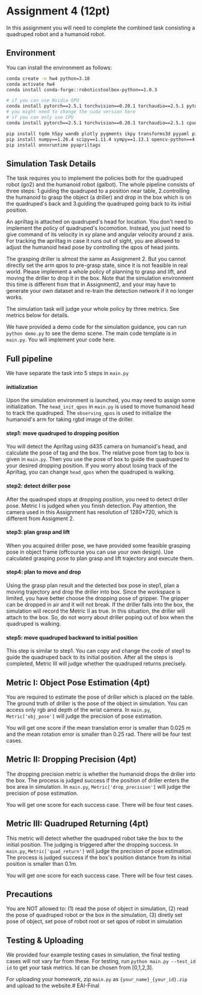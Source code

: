# Assignment 4 (12pt)

In this assignment you will need to complete the combined task consisting a quadruped robot and a humanoid robot.

## Environment

You can install the environment as follows:

```sh
conda create -n hw4 python=3.10
conda activate hw4
conda install conda-forge::roboticstoolbox-python==1.0.3

# if you can use Nvidia GPU
conda install pytorch==2.5.1 torchvision==0.20.1 torchaudio==2.5.1 pytorch-cuda=12.4 -c pytorch -c nvidia 
# you might need to change the cuda version here
# if you can only use CPU
conda install pytorch==2.5.1 torchvision==0.20.1 torchaudio==2.5.1 cpuonly -c pytorch 

pip install tqdm h5py wandb plotly pygments ikpy transforms3d pyyaml pillow matplotlib trimesh dm_control
pip install numpy==1.26.4 scipy==1.11.4 sympy==1.13.1 opencv-python==4.11.0.86
pip install onnxruntime pyapriltags

```

## Simulation Task Details

The task requires you to implement the policies both for the quadruped robot (go2) and the humanoid robot (galbot). The whole pipeline consists of three steps: 1.guiding the quadruped to a position near table, 2.controlling the humanoid to grasp the object (a driller) and drop in the box which is on the quadruped's back and 3.guiding the quadruped going back to its initial position.

An apriltag is attached on quadruped's head for location. You don't need to implement the policy of quadruped's locomotion. Instead, you just need to give command of its velocity in xy plane and angular velocity around z axis. For tracking the apriltag in case it runs out of sight, you are allowed to adjust the humanoid head pose by controlling the qpos of head joints.

The grasping driller is almost the same as Assignment 2. But you cannot directly set the arm qpos to pre-grasp state, since it is not feasible in real world. Please implement a whole policy of planning to grasp and lift, and moving the driller to drop it in the box. Note that the simulation environment this time is different from that in Assignment2, and your may have to generate your own dataset and re-train the detection network if it no longer works.

The simulation task will judge your whole policy by three metrics. See metrics below for details.

We have provided a demo code for the simulation guidance, you can run ```python demo.py``` to see the demo scene.
The main code template is in ```main.py```. You will implement your code here.


## Full pipeline 
We have separate the task into 5 steps in ```main.py```
#### initialization
Upon the simulation environment is launched, you may need to assign some initialization. The ```head_init_qpos``` in ```main.py``` is used to move humanoid head to track the quadruped. The ```observing_qpos``` is used to initialize the humanoid's arm for taking rgbd image of the driller.
#### step1: move quadruped to dropping position
You will detect the Apriltag using d435 camera on humanoid's head, and calculate the pose of tag and the box. The relative pose from tag to box is given in ```main.py```.
Then you use the pose of box to guide the quadruped to your desired dropping position. If you worry about losing track of the Apriltag, you can change ```head_qpos``` when the quadruped is walking.
#### step2: detect driller pose
After the quadruped stops at dropping position, you need to detect driller pose. Metric I is judged when you finish detection. Pay attention, the camera used in this Assignment has resolution of 1280*720, which is different from Assigment 2.
#### step3: plan grasp and lift
When you acquired driller pose, we have provided some feasible grasping pose in object frame (offcourse you can use your own design). Use calculated grasping pose to plan grasp and lift trajectory and execute them. 
#### step4: plan to move and drop
Using the grasp plan result and the detected box pose in step1, plan a moving trajectory and drop the driller into box. Since the workspace is limited, you have better choose the dropping pose of gripper. The gripper can be dropped in air and it will not break.
If the driller falls into the box, the simulation will record the Metric II as true. In this situation, the driller will attach to the box. So, do not worry about driller poping out of box when the quadruped is walking.
#### step5: move quadruped backward to initial position
This step is similar to step1. You can copy and change the code of step1 to guide the quadruped back to its initial position.
After all the steps is completed, Metric III will judge whether the quadruped returns precisely.

## Metric I: Object Pose Estimation (4pt)

You are required to estimate the pose of driller which is placed on the table. The ground truth of driller is the pose of the object in simulation. You can access only rgb and depth of the wrist camera. In ```main.py```, ```Metric['obj_pose']``` will judge the precision of pose estimation.

You will get one score if the mean translation error is smaller than 0.025 m and the mean rotation error is smaller than 0.25 rad. There will be four test cases.


## Metric II: Dropping Precision (4pt)

The dropping precision metric is whether the humanoid drops the driller into the box. The process is judged success if the position of driller enters the box area in simulation. In ```main.py```, ```Metric['drop_precision']``` will judge the precision of pose estimation. 

You will get one score for each success case. There will be four test cases. 


## Metric III: Quadruped Returning (4pt)

This metric will detect whether the quadruped robot take the box to the initial position. The judging is triggered after the dropping success. In ```main.py```, ```Metric['quad_return']``` will judge the precision of pose estimation. The process is judged success if the box's position distance from its initial position is smaller than 0.1m.  

You will get one score for each success case. There will be four test cases.


## Precautions

You are NOT allowed to: (1) read the pose of object in simulation, (2) read the pose of quadruped robot or the box in the simulation, (3) diretly set pose of object, set pose of robot root or set qpos of robot in simulation


## Testing & Uploading
We provided four example testing cases in simulation, the final testing cases will not vary far from these. For testing, run ```python main.py --test_id id``` to get your task metrics. Id can be chosen from [0,1,2,3]. 

For uploading your homework, zip ```main.py``` as ```{your_name}_{your_id}.zip``` and upload to the website.#   E A I - F i n a l  
 